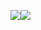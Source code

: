 [
<img src="https://github-readme-stats.vercel.app/api?username=LeptoFlare&theme=graywhite&bg_color=0,7BCCC4,64bdcd,4eb3d3&count_private=true&show_icons=true&line_height=20&hide_border=true"/><img src="https://github-readme-stats.vercel.app/api/top-langs/?username=LeptoFlare&theme=graywhite&bg_color=0,4eb3d3,5f9db6&layout=compact&card_width=250&hide_border=true"/>
](https://lepto.tech)
